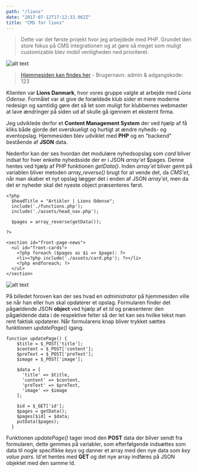 ```yaml
---
path: "/lions"
date: "2017-07-12T17:12:33.962Z"
title: "CMS for lions"
---
```

> Dette var det første projekt hvor jeg arbejdede med PHP.
> Grundet den store fokus på CMS integrationen og at gøre så meget som muligt customizable blev mobil venligheden ned prioriteret.

![alt text][lions]

[lions]: https://i.imgur.com/4rvdGrw.png "Lions Website"
> [Hjemmesiden kan findes her](http://ekkato.dk/lions_1/index.php) - Brugernavn: admin & adgangskode: 123

Klienten var **Lions Danmark**, hvor vores gruppe valgte at arbejde med *Lions Odense*. Formålet var at give de forældede klub sider et mere moderne redesign og samtidig gøre det så let som muligt for klubbernes webmaster at lave ændringer på siden ud af skulle gå igennem et eksternt firma.

Jeg udviklede derfor et **Content Management System** der ved hjælp af få kliks både gjorde det overskueligt og hurtigt at ændre nyheds- og eventopslag.
Hjemmesiden blev udviklet med **PHP** og en "backend" bestående af **JSON** data.

Nedenfor kan der ses hvordan det modulære nyhedsopslag som *card* bliver indsat for hver enkelte nyhedsside der er i JSON *array'et* $pages. Denne hentes ved hjælp af PHP funktionen *getData()*. Inden *array'et* bliver gemt på variablen bliver metoden *array_reverse()* brugt for at vende det, da *CMS'et*, når man skaber et nyt opslag lægger det i enden af JSON *array'et*, men da det er nyheder skal det nyeste object præsenteres først.

```
<?php
  $headTitle = "Artikler | Lions Odense";
  include('./functions.php');
  include('./assets/head_nav.php');

  $pages = array_reverse(getData());

?>

<section id="front-page-news">
  <ul id="front-cards">
    <?php foreach ($pages as $i => $page): ?>
    <li><?php include('./assets/card.php'); ?></li>
    <?php endforeach; ?>
  </ul>
</section>

```

![alt text][cms]

[cms]: https://i.imgur.com/vUf3UFh.png "CMS del af lions"

På billedet foroven kan der ses hvad en *administrator* på hjemmesiden ville se når han eller hun skal opdaterer et opslag. Formularen finder det pågældende JSON **object** ved hjælp af et *Id* og præsenterer den pågældende data i de respektive felter så der let kan ses hvilke tekst man rent faktisk opdaterer. Når formularens knap bliver trykket sættes funktionen *updatePage()* igang.

```
function updatePage() {
    $title = $_POST['title'];
    $content = $_POST['content'];
    $preText = $_POST['preText'];
    $image = $_POST['image'];

    $data = [
      'title' => $title,
      'content' => $content,
      'preText' => $preText,
      'image' => $image
    ];

    $id = $_GET['id'];
    $pages = getData();
    $pages[$id] = $data;
    putData($pages);
  }

```

Funktionen *updatePage()* tager imod den **POST** data der bliver sendt fra formularen, dette gemmes på variabler, som efterfølgende indsættes som data til nogle specifikke *keys* og danner et array med den nye data som *key value pairs*. Id'et hentes med **GET** og det nye array indføres på JSON objektet med den samme Id.
